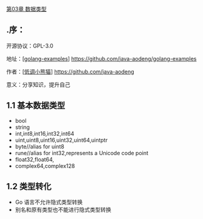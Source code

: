 <a href="https://github.com/java-aodeng/golang-examples">第03章 数据类型</a>

## .序：
开源协议：GPL-3.0

地址：[<a href="https://github.com/java-aodeng/golang-examples">golang-examples</a>] https://github.com/java-aodeng/golang-examples

作者：[<a href="https://github.com/java-aodeng">低调小熊猫</a>] https://github.com/java-aodeng

意义：分享知识，提升自己

## 1.1 基本数据类型
- bool
- string
- int,int8,int16,int32,int64
- uint,uint8,uint16,uint32,uint64,uintptr
- byte//alias for uint8
- rune//alias for int32,represents a Unicode code point
- float32,float64,
- complex64,complex128

## 1.2 类型转化
- Go 语言不允许隐式类型转换
- 别名和原有类型也不能进行隐式类型转换